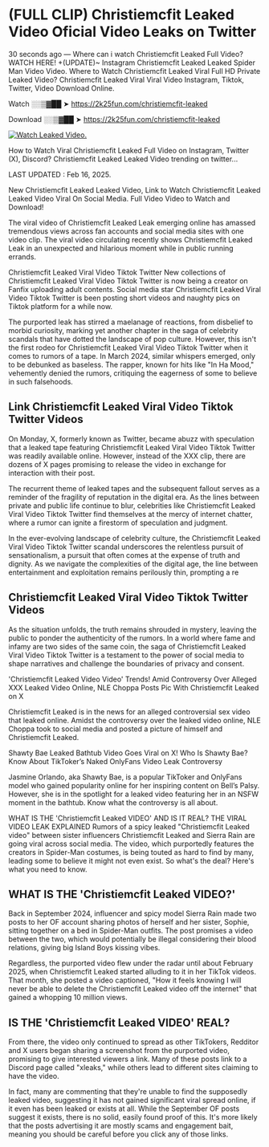 # (FULL CLIP) Christiemcfit Leaked Video Oficial Video Leaks on Twitter

30 seconds ago — Where can i watch Christiemcfit Leaked Full Video? WATCH HERE! +(UPDATE)~ Instagram Christiemcfit Leaked Leaked Spider Man Video Video. Where to Watch Christiemcfit Leaked Viral Full HD Private Leaked Video? Christiemcfit Leaked Viral Viral Video Instagram, Tiktok, Twitter, Video Download Online.

Watch ░░▒▓██ ➤ https://2k25fun.com/christiemcfit-leaked

Download ░░▒▓██ ➤ https://2k25fun.com/christiemcfit-leaked

[![Watch Leaked Video.](https://miro.medium.com/v2/resize:fit:828/format:webp/1*cilzJN44JGOrTw9NJCrNHA.gif "Watch Leaked Video")](https://2k25fun.com/christiemcfit-leaked)

How to Watch Viral Christiemcfit Leaked Full Video on Instagram, Twitter (X), Discord? Christiemcfit Leaked Leaked Video trending on twitter...

LAST UPDATED : Feb 16, 2025.

New Christiemcfit Leaked Leaked Video, Link to Watch Christiemcfit Leaked Leaked Video Viral On Social Media. Full Video Video to Watch and Download!

The viral video of Christiemcfit Leaked Leak emerging online has amassed tremendous views across fan accounts and social media sites with one video clip. The viral video circulating recently shows Christiemcfit Leaked Leak in an unexpected and hilarious moment while in public running errands.

Christiemcfit Leaked Viral Video Tiktok Twitter New collections of Christiemcfit Leaked Viral Video Tiktok Twitter is now being a creator on Fanfix uploading adult contents. Social media star Christiemcfit Leaked Viral Video Tiktok Twitter is been posting short videos and naughty pics on Tiktok platform for a while now.

The purported leak has stirred a maelanage of reactions, from disbelief to morbid curiosity, marking yet another chapter in the saga of celebrity scandals that have dotted the landscape of pop culture. However, this isn't the first rodeo for Christiemcfit Leaked Viral Video Tiktok Twitter when it comes to rumors of a tape. In March 2024, similar whispers emerged, only to be debunked as baseless. The rapper, known for hits like "In Ha Mood," vehemently denied the rumors, critiquing the eagerness of some to believe in such falsehoods.

## Link Christiemcfit Leaked Viral Video Tiktok Twitter Videos

On Monday, X, formerly known as Twitter, became abuzz with speculation that a leaked tape featuring Christiemcfit Leaked Viral Video Tiktok Twitter was readily available online. However, instead of the XXX clip, there are dozens of X pages promising to release the video in exchange for interaction with their post.

The recurrent theme of leaked tapes and the subsequent fallout serves as a reminder of the fragility of reputation in the digital era. As the lines between private and public life continue to blur, celebrities like Christiemcfit Leaked Viral Video Tiktok Twitter find themselves at the mercy of internet chatter, where a rumor can ignite a firestorm of speculation and judgment.

In the ever-evolving landscape of celebrity culture, the Christiemcfit Leaked Viral Video Tiktok Twitter scandal underscores the relentless pursuit of sensationalism, a pursuit that often comes at the expense of truth and dignity. As we navigate the complexities of the digital age, the line between entertainment and exploitation remains perilously thin, prompting a re

##  Christiemcfit Leaked Viral Video Tiktok Twitter Videos

As the situation unfolds, the truth remains shrouded in mystery, leaving the public to ponder the authenticity of the rumors. In a world where fame and infamy are two sides of the same coin, the saga of Christiemcfit Leaked Viral Video Tiktok Twitter is a testament to the power of social media to shape narratives and challenge the boundaries of privacy and consent.

'Christiemcfit Leaked Video Video' Trends! Amid Controversy Over Alleged XXX Leaked Video Online, NLE Choppa Posts Pic With Christiemcfit Leaked on X

Christiemcfit Leaked is in the news for an alleged controversial sex video that leaked online. Amidst the controversy over the leaked video online, NLE Choppa took to social media and posted a picture of himself and Christiemcfit Leaked.

Shawty Bae Leaked Bathtub Video Goes Viral on X! Who Is Shawty Bae? Know About TikToker’s Naked OnlyFans Video Leak Controversy

Jasmine Orlando, aka Shawty Bae, is a popular TikToker and OnlyFans model who gained popularity online for her inspiring content on Bell’s Palsy. However, she is in the spotlight for a leaked video featuring her in an NSFW moment in the bathtub. Know what the controversy is all about.

WHAT IS THE 'Christiemcfit Leaked VIDEO' AND IS IT REAL? THE VIRAL VIDEO LEAK EXPLAINED Rumors of a spicy leaked "Christiemcfit Leaked video" between sister influencers Christiemcfit Leaked and Sierra Rain are going viral across social media. The video, which purportedly features the creators in Spider-Man costumes, is being touted as hard to find by many, leading some to believe it might not even exist. So what's the deal? Here's what you need to know.

## WHAT IS THE 'Christiemcfit Leaked VIDEO?'

Back in September 2024, influencer and spicy model Sierra Rain made two posts to her OF account sharing photos of herself and her sister, Sophie, sitting together on a bed in Spider-Man outfits. The post promises a video between the two, which would potentially be illegal considering their blood relations, giving big Island Boys kissing vibes.

Regardless, the purported video flew under the radar until about February 2025, when Christiemcfit Leaked started alluding to it in her TikTok videos. That month, she posted a video captioned, "How it feels knowing I will never be able to delete the Christiemcfit Leaked video off the internet" that gained a whopping 10 million views.

## IS THE 'Christiemcfit Leaked VIDEO' REAL?

From there, the video only continued to spread as other TikTokers, Redditor and X users began sharing a screenshot from the purported video, promising to give interested viewers a link. Many of these posts link to a Discord page called "xleaks," while others lead to different sites claiming to have the video.

In fact, many are commenting that they're unable to find the supposedly leaked video, suggesting it has not gained significant viral spread online, if it even has been leaked or exists at all. While the September OF posts suggest it exists, there is no solid, easily found proof of this. It's more likely that the posts advertising it are mostly scams and engagement bait, meaning you should be careful before you click any of those links.